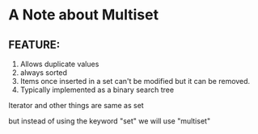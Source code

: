 # A Note about Multiset

## FEATURE:

1. Allows duplicate values 
2. always sorted  
3. Items once inserted in a set can't be modified but it can be removed.  
4. Typically implemented as a binary search tree  

Iterator and other things are same as set 

but instead of using the keyword "set" we will use "multiset"

